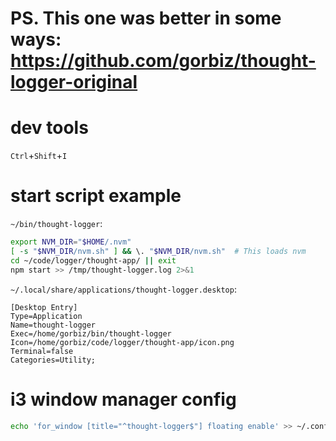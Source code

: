 # PS. This one was better in some ways: https://github.com/gorbiz/thought-logger-original

# dev tools
`Ctrl`+`Shift`+`I`

# start script example

`~/bin/thought-logger`:
```sh
export NVM_DIR="$HOME/.nvm"
[ -s "$NVM_DIR/nvm.sh" ] && \. "$NVM_DIR/nvm.sh"  # This loads nvm
cd ~/code/logger/thought-app/ || exit
npm start >> /tmp/thought-logger.log 2>&1
```

`~/.local/share/applications/thought-logger.desktop`:
```
[Desktop Entry]
Type=Application
Name=thought-logger
Exec=/home/gorbiz/bin/thought-logger
Icon=/home/gorbiz/code/logger/thought-app/icon.png
Terminal=false
Categories=Utility;
```

# i3 window manager config
```sh
echo 'for_window [title="^thought-logger$"] floating enable' >> ~/.config/i3/config
```
